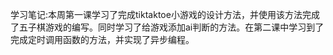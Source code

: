 学习笔记:本周第一课学习了完成tiktaktoe小游戏的设计方法，并使用该方法完成了五子棋游戏的编写。同时学习了给游戏添加ai判断的方法。在第二课中学习到了完成定时调用函数的方法，并实现了异步编程。
